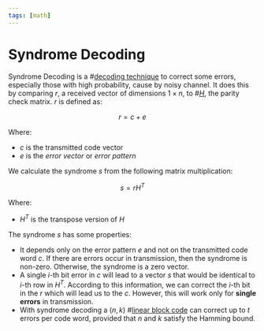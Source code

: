 ```yaml
---
tags: [math]
---
```


# Syndrome Decoding

Syndrome Decoding is a #[decoding technique](202209291049.md) to correct some
errors, especially those with high probability, cause by noisy channel. It does
this by comparing $r$, a received vector of dimensions $1 \times n$, to
#[$H$](202212201918.md), the parity check matrix. $r$ is defined as:

$$
r = c + e
$$

Where:
- $c$ is the transmitted code vector
- $e$ is the *error vector* or *error pattern*

We calculate the syndrome $s$ from the following matrix multiplication:

$$
s = rH^T
$$

Where:
- $H^T$ is the transpose version of $H$

The syndrome $s$ has some properties:
- It depends only on the error pattern $e$ and not on the transmitted code word
  $c$. If there are errors occur in transmission, then the syndrome is non-zero.
  Otherwise, the syndrome is a zero vector.
- A single $i$-th bit error in $c$ will lead to a vector $s$ that would be
  identical to $i$-th row in $H^T$. According to this information, we can
  correct the $i$-th bit in the $r$ which will lead us to the $c$. However, this
  will work only for **single errors** in transmission.
- With syndrome decoding a $(n,k)$ #[linear block code](202211041839.md) can
  correct up to $t$ errors per code word, provided that $n$ and $k$ satisfy the
  Hamming bound. 

